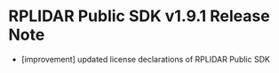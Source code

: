 RPLIDAR Public SDK v1.9.1 Release Note
======================================

- [improvement] updated license declarations of RPLIDAR Public SDK
